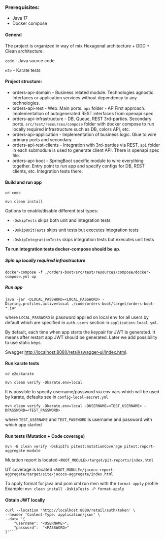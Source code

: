 ### Prerequisites:
 - Java 17
 - Docker compose

#### General
The project is organized in way of mix Hexagonal architecture + DDD + Clean architecture.

`code` - Java source code

`e2e` - Karate tests

#### Project structure:
- orders-api-domain - Business related module. Technologies agnostic. Interfaces or application services without dependency to any technologies.
- orders-api-rest - Web. Main ports. `api` folder - APIFirst approach. Implementation of autogenerated REST interfaces from openapi spec. 
- orders-api-infrastructure - DB, Queue, REST 3rd-parties. Secondary ports. `src/test/resources/compose` folder with docker compose to run locally required infrastructure such as DB, colors API, etc.
- orders-api-application - Implementation of business logic. Glue to wire primary ports and secondary.
- orders-api-rest-clients - Integration with 3rd-parties via REST. `api` folder in each submodule is used to generate client API. There is openapi spec file.
- orders-api-boot - SpringBoot specific module to wire everything together. Entry point to run app and specify configs for DB, REST clients, etc. Integration tests there.

#### Build and run app
```shell
cd code
```

```shell
mvn clean install
```

Options to enable/disable different test types:

- `-DskipTests` skips both unit and integration tests

- `-DskipUnitTests` skips unit tests but executes integration tests

- `-DskipIntegrationTests` skips integration tests but executes unit tests

<b>To run integration tests docker-compose should be up.</b>


##### Spin up locally required infrastructure
```shell
docker-compose -f ./orders-boot/src/test/resources/compose/docker-compose.yml up
```

##### Run app
```shell
java -jar -DLOCAL_PASSWORD=<LOCAL_PASSWORD> -Dspring.profiles.active=local ./code/orders-boot/target/orders-boot-*.jar
```
where `LOCAL_PASSWORD` is password applied on local env for all users by default which are specified in `auth.users` section in `application-local.yml`. 

By default, each time when app starts the keypair for JWT is generated. It means after restart app JWT should be generated. Later we add possibility to use static keys.

Swagger [http://localhost:8080/retail/swagger-ui/index.html](http://localhost:8080/retail/swagger-ui/index.html).

#### Run karate tests

```shell
cd e2e/karate
```

```shell
mvn clean verify -Dkarate.env=local 
```
It is possible to specify username/password via env vars which will be used by karate, defaults see in `config-local-secret.yml`

```shell
mvn clean verify -Dkarate.env=local -DUSERNAME=<TEST_USERNAME> -DPASSWORD=<TEST_PASSWORD>
```
where `TEST_USERNAME` and `TEST_PASSWORD` is username and password with which app started

#### Run tests (Mutation + Code coverage) 
```shell
mvn -B clean verify -DskipITs pitest:mutationCoverage pitest:report-aggregate-module
```
Mutation report is located `<ROOT_MODULE>/target/pit-reports/index.html` 

UT coverage is located `<ROOT_MODULE>/jacoco-report-aggregate/target/site/jacoco-aggregate/index.html`

To apply format for java and pom.xml run mvn with the `format-apply` profile
Example: `mvn clean install -DskipTests -P format-apply`

#### Obtain JWT locally
```shell
curl --location 'http://localhost:8080/retail/auth/token' \
--header 'Content-Type: application/json' \
--data '{
    "username": "<USERNAME>",
    "password":  "<PASSWORD>"
}'```
